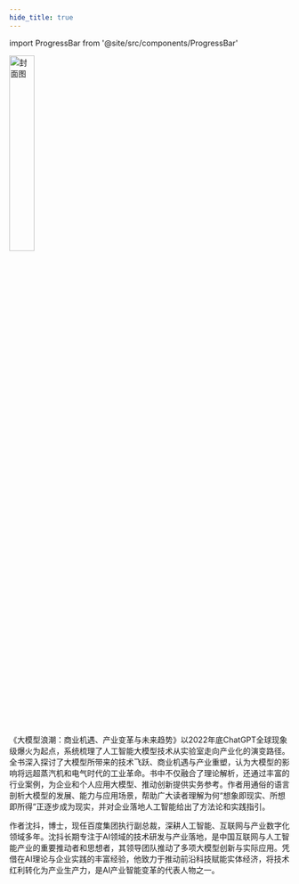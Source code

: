 ```yaml
---
hide_title: true
---
```


import ProgressBar from '@site/src/components/ProgressBar'

<ProgressBar percent={100} label="完成进度" />

<img src="https://static.kjuu.cc/tana/大模型浪潮.png" alt="封面图" width="30%" />

<br /><br />
《大模型浪潮：商业机遇、产业变革与未来趋势》以2022年底ChatGPT全球现象级爆火为起点，系统梳理了人工智能大模型技术从实验室走向产业化的演变路径。全书深入探讨了大模型所带来的技术飞跃、商业机遇与产业重塑，认为大模型的影响将远超蒸汽机和电气时代的工业革命。书中不仅融合了理论解析，还通过丰富的行业案例，为企业和个人应用大模型、推动创新提供实务参考。作者用通俗的语言剖析大模型的发展、能力与应用场景，帮助广大读者理解为何“想象即现实、所想即所得”正逐步成为现实，并对企业落地人工智能给出了方法论和实践指引。

作者沈抖，博士，现任百度集团执行副总裁，深耕人工智能、互联网与产业数字化领域多年。沈抖长期专注于AI领域的技术研发与产业落地，是中国互联网与人工智能产业的重要推动者和思想者，其领导团队推动了多项大模型创新与实际应用。凭借在AI理论与企业实践的丰富经验，他致力于推动前沿科技赋能实体经济，将技术红利转化为产业生产力，是AI产业智能变革的代表人物之一。

